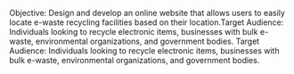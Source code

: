 Objective: Design and develop an online website that allows users to easily locate e-waste recycling facilities based on their location.Target Audience: Individuals looking to recycle electronic items, businesses with bulk e-waste, environmental organizations, and government bodies.
Target Audience: Individuals looking to recycle electronic items, businesses with bulk e-waste, environmental organizations, and government bodies.
